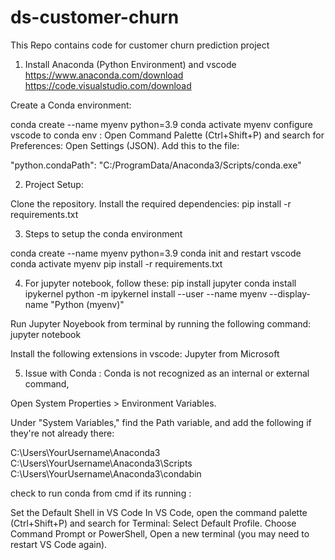 # ds-customer-churn
This Repo contains code for customer churn prediction project
1. Install Anaconda (Python Environment) and vscode
https://www.anaconda.com/download
https://code.visualstudio.com/download


Create a Conda environment:

conda create --name myenv python=3.9
conda activate myenv
configure vscode to conda env : Open Command Palette (Ctrl+Shift+P) and search for Preferences: Open Settings (JSON). Add this to the file:

"python.condaPath": "C:/ProgramData/Anaconda3/Scripts/conda.exe"

2. Project Setup:

Clone the repository.
Install the required dependencies:
pip install -r requirements.txt


3. Steps to setup the conda environment 

conda create --name myenv python=3.9
conda init and restart vscode
conda activate myenv
pip install -r requirements.txt



4. For jupyter notebook, follow  these:
pip install jupyter
conda install ipykernel
python -m ipykernel install --user --name myenv --display-name "Python (myenv)"

Run Jupyter Noyebook from terminal by running the following command:
jupyter notebook

Install the following extensions in vscode:
Jupyter from Microsoft

5. Issue with Conda :  Conda is not recognized as an internal or external command,

Open System Properties > Environment Variables.
 
Under "System Variables," find the Path variable, and add the following if they're not already there:
 
C:\Users\YourUsername\Anaconda3
C:\Users\YourUsername\Anaconda3\Scripts
C:\Users\YourUsername\Anaconda3\condabin


check to run conda from cmd if its running :
 
Set the Default Shell in VS Code
In VS Code, open the command palette (Ctrl+Shift+P) and search for Terminal: Select Default Profile.
Choose Command Prompt or PowerShell, 
Open a new terminal (you may need to restart VS Code again).

